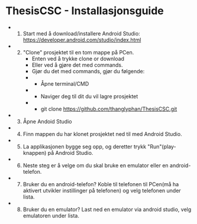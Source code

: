 # ThesisCSC - Installasjonsguide

- 1. Start med å download/installere Android Studio: https://developer.android.com/studio/index.html
- 2. "Clone" prosjektet til en tom mappe på PCen. 
     - Enten ved å trykke clone or download
     - Eller ved å gjøre det med commands.
     - Gjør du det med commands, gjør du følgende:
     - * Åpne terminal/CMD
     - * Naviger deg til dit du vil lagre prosjektet
     - * git clone https://github.com/thanglyphan/ThesisCSC.git
- 3. Åpne Andoid Studio
- 4. Finn mappen du har klonet prosjektet ned til med Android Studio.
- 5. La applikasjonen bygge seg opp, og deretter trykk "Run"(play-knappen) på Android Studio.
- 6. Neste steg er å velge om du skal bruke en emulator eller en android-telefon.
- 7. Bruker du en android-telefon? Koble til telefonen til PCen(må ha aktivert utvikler instillinger på telefonen) og velg telefonen under lista.
- 8. Bruker du en emulator? Last ned en emulator via android studio, velg emulatoren under lista.
